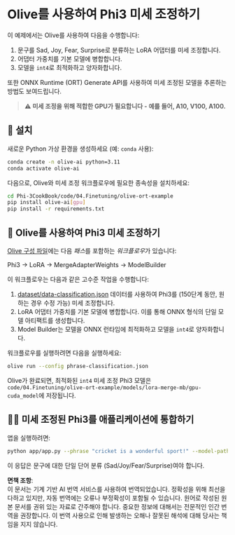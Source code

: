 # Olive를 사용하여 Phi3 미세 조정하기

이 예제에서는 Olive를 사용하여 다음을 수행합니다:

1. 문구를 Sad, Joy, Fear, Surprise로 분류하는 LoRA 어댑터를 미세 조정합니다.
1. 어댑터 가중치를 기본 모델에 병합합니다.
1. 모델을 `int4`로 최적화하고 양자화합니다.

또한 ONNX Runtime (ORT) Generate API를 사용하여 미세 조정된 모델을 추론하는 방법도 보여드립니다.

> **⚠️ 미세 조정을 위해 적합한 GPU가 필요합니다 - 예를 들어, A10, V100, A100.**

## 💾 설치

새로운 Python 가상 환경을 생성하세요 (예: `conda` 사용):

```bash
conda create -n olive-ai python=3.11
conda activate olive-ai
```

다음으로, Olive와 미세 조정 워크플로우에 필요한 종속성을 설치하세요:

```bash
cd Phi-3CookBook/code/04.Finetuning/olive-ort-example
pip install olive-ai[gpu]
pip install -r requirements.txt
```

## 🧪 Olive를 사용하여 Phi3 미세 조정하기
[Olive 구성 파일](../../../../../code/03.Finetuning/olive-ort-example/phrase-classification.json)에는 다음 *패스*를 포함하는 *워크플로우*가 있습니다:

Phi3 -> LoRA -> MergeAdapterWeights -> ModelBuilder

이 워크플로우는 다음과 같은 고수준 작업을 수행합니다:

1. [dataset/data-classification.json](../../../../../code/03.Finetuning/olive-ort-example/dataset/dataset-classification.json) 데이터를 사용하여 Phi3를 (150단계 동안, 원하는 경우 수정 가능) 미세 조정합니다.
1. LoRA 어댑터 가중치를 기본 모델에 병합합니다. 이를 통해 ONNX 형식의 단일 모델 아티팩트를 생성합니다.
1. Model Builder는 모델을 ONNX 런타임에 최적화하고 모델을 `int4`로 양자화합니다.

워크플로우를 실행하려면 다음을 실행하세요:

```bash
olive run --config phrase-classification.json
```

Olive가 완료되면, 최적화된 `int4` 미세 조정 Phi3 모델은 `code/04.Finetuning/olive-ort-example/models/lora-merge-mb/gpu-cuda_model`에 저장됩니다.

## 🧑‍💻 미세 조정된 Phi3를 애플리케이션에 통합하기 

앱을 실행하려면:

```bash
python app/app.py --phrase "cricket is a wonderful sport!" --model-path models/lora-merge-mb/gpu-cuda_model
```

이 응답은 문구에 대한 단일 단어 분류 (Sad/Joy/Fear/Surprise)여야 합니다.

**면책 조항**:  
이 문서는 기계 기반 AI 번역 서비스를 사용하여 번역되었습니다. 정확성을 위해 최선을 다하고 있지만, 자동 번역에는 오류나 부정확성이 포함될 수 있습니다. 원어로 작성된 원본 문서를 권위 있는 자료로 간주해야 합니다. 중요한 정보에 대해서는 전문적인 인간 번역을 권장합니다. 이 번역 사용으로 인해 발생하는 오해나 잘못된 해석에 대해 당사는 책임을 지지 않습니다.